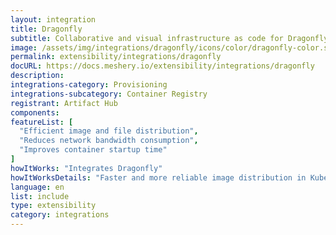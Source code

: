 ```yaml
---
layout: integration
title: Dragonfly
subtitle: Collaborative and visual infrastructure as code for Dragonfly
image: /assets/img/integrations/dragonfly/icons/color/dragonfly-color.svg
permalink: extensibility/integrations/dragonfly
docURL: https://docs.meshery.io/extensibility/integrations/dragonfly
description: 
integrations-category: Provisioning
integrations-subcategory: Container Registry
registrant: Artifact Hub
components: 
featureList: [
  "Efficient image and file distribution",
  "Reduces network bandwidth consumption",
  "Improves container startup time"
]
howItWorks: "Integrates Dragonfly"
howItWorksDetails: "Faster and more reliable image distribution in Kubernetes"
language: en
list: include
type: extensibility
category: integrations
---
```

